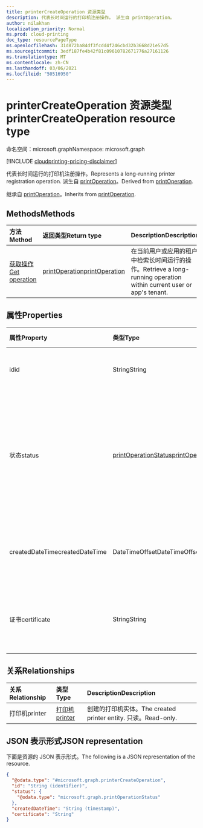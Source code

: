 ```yaml
---
title: printerCreateOperation 资源类型
description: 代表长时间运行的打印机注册操作。 派生自 printOperation。
author: nilakhan
localization_priority: Normal
ms.prod: cloud-printing
doc_type: resourcePageType
ms.openlocfilehash: 31d872ba84df3fcdd4f246cbd32b3668d21e57d5
ms.sourcegitcommit: 3edf187fe4b42f81c09610782671776a27161126
ms.translationtype: MT
ms.contentlocale: zh-CN
ms.lasthandoff: 03/06/2021
ms.locfileid: "50516950"
---
```

# <a name="printercreateoperation-resource-type"></a><span data-ttu-id="af2ee-104">printerCreateOperation 资源类型</span><span class="sxs-lookup"><span data-stu-id="af2ee-104">printerCreateOperation resource type</span></span>

<span data-ttu-id="af2ee-105">命名空间：microsoft.graph</span><span class="sxs-lookup"><span data-stu-id="af2ee-105">Namespace: microsoft.graph</span></span>

[!INCLUDE [cloudprinting-pricing-disclaimer](../../includes/cloudprinting-pricing-disclaimer.md)]

<span data-ttu-id="af2ee-106">代表长时间运行的打印机注册操作。</span><span class="sxs-lookup"><span data-stu-id="af2ee-106">Represents a long-running printer registration operation.</span></span> <span data-ttu-id="af2ee-107">派生自 [printOperation](printoperation.md)。</span><span class="sxs-lookup"><span data-stu-id="af2ee-107">Derived from [printOperation](printoperation.md).</span></span>

<span data-ttu-id="af2ee-108">继承自 [printOperation](printoperation.md)。</span><span class="sxs-lookup"><span data-stu-id="af2ee-108">Inherits from [printOperation](printoperation.md).</span></span>

## <a name="methods"></a><span data-ttu-id="af2ee-109">Methods</span><span class="sxs-lookup"><span data-stu-id="af2ee-109">Methods</span></span>
|<span data-ttu-id="af2ee-110">方法</span><span class="sxs-lookup"><span data-stu-id="af2ee-110">Method</span></span>|<span data-ttu-id="af2ee-111">返回类型</span><span class="sxs-lookup"><span data-stu-id="af2ee-111">Return type</span></span>|<span data-ttu-id="af2ee-112">Description</span><span class="sxs-lookup"><span data-stu-id="af2ee-112">Description</span></span>|
|:---|:---|:---|
| [<span data-ttu-id="af2ee-113">获取操作</span><span class="sxs-lookup"><span data-stu-id="af2ee-113">Get operation</span></span>](../api/printoperation-get.md) | [<span data-ttu-id="af2ee-114">printOperation</span><span class="sxs-lookup"><span data-stu-id="af2ee-114">printOperation</span></span>](printoperation.md) | <span data-ttu-id="af2ee-115">在当前用户或应用的租户中检索长时间运行的操作。</span><span class="sxs-lookup"><span data-stu-id="af2ee-115">Retrieve a long-running operation within current user or app's tenant.</span></span> |

## <a name="properties"></a><span data-ttu-id="af2ee-116">属性</span><span class="sxs-lookup"><span data-stu-id="af2ee-116">Properties</span></span>
|<span data-ttu-id="af2ee-117">属性</span><span class="sxs-lookup"><span data-stu-id="af2ee-117">Property</span></span>|<span data-ttu-id="af2ee-118">类型</span><span class="sxs-lookup"><span data-stu-id="af2ee-118">Type</span></span>|<span data-ttu-id="af2ee-119">说明</span><span class="sxs-lookup"><span data-stu-id="af2ee-119">Description</span></span>|
|:---|:---|:---|
|<span data-ttu-id="af2ee-120">id</span><span class="sxs-lookup"><span data-stu-id="af2ee-120">id</span></span>|<span data-ttu-id="af2ee-121">String</span><span class="sxs-lookup"><span data-stu-id="af2ee-121">String</span></span>|<span data-ttu-id="af2ee-122">操作标识符。</span><span class="sxs-lookup"><span data-stu-id="af2ee-122">The operation's identifier.</span></span> <span data-ttu-id="af2ee-123">只读。</span><span class="sxs-lookup"><span data-stu-id="af2ee-123">Read-only.</span></span>|
|<span data-ttu-id="af2ee-124">状态</span><span class="sxs-lookup"><span data-stu-id="af2ee-124">status</span></span>|[<span data-ttu-id="af2ee-125">printOperationStatus</span><span class="sxs-lookup"><span data-stu-id="af2ee-125">printOperationStatus</span></span>](printoperationstatus.md)|<span data-ttu-id="af2ee-126">注册操作的状态。</span><span class="sxs-lookup"><span data-stu-id="af2ee-126">The status of the registration operation.</span></span> <span data-ttu-id="af2ee-127">包含操作的进度以及操作是否成功完成。</span><span class="sxs-lookup"><span data-stu-id="af2ee-127">Contains the operation's progress and whether it completed successfully.</span></span> <span data-ttu-id="af2ee-128">只读。</span><span class="sxs-lookup"><span data-stu-id="af2ee-128">Read-only.</span></span>|
|<span data-ttu-id="af2ee-129">createdDateTime</span><span class="sxs-lookup"><span data-stu-id="af2ee-129">createdDateTime</span></span>|<span data-ttu-id="af2ee-130">DateTimeOffset</span><span class="sxs-lookup"><span data-stu-id="af2ee-130">DateTimeOffset</span></span>|<span data-ttu-id="af2ee-131">创建操作时的日期时间Offset。</span><span class="sxs-lookup"><span data-stu-id="af2ee-131">The DateTimeOffset when the operation was created.</span></span> <span data-ttu-id="af2ee-132">只读。</span><span class="sxs-lookup"><span data-stu-id="af2ee-132">Read-only.</span></span>|
|<span data-ttu-id="af2ee-133">证书</span><span class="sxs-lookup"><span data-stu-id="af2ee-133">certificate</span></span>|<span data-ttu-id="af2ee-134">String</span><span class="sxs-lookup"><span data-stu-id="af2ee-134">String</span></span>|<span data-ttu-id="af2ee-135">注册过程中创建的已签名证书。</span><span class="sxs-lookup"><span data-stu-id="af2ee-135">The signed certificate created during the registration process.</span></span> <span data-ttu-id="af2ee-136">只读。</span><span class="sxs-lookup"><span data-stu-id="af2ee-136">Read-only.</span></span>|

## <a name="relationships"></a><span data-ttu-id="af2ee-137">关系</span><span class="sxs-lookup"><span data-stu-id="af2ee-137">Relationships</span></span>
|<span data-ttu-id="af2ee-138">关系</span><span class="sxs-lookup"><span data-stu-id="af2ee-138">Relationship</span></span>|<span data-ttu-id="af2ee-139">类型</span><span class="sxs-lookup"><span data-stu-id="af2ee-139">Type</span></span>|<span data-ttu-id="af2ee-140">Description</span><span class="sxs-lookup"><span data-stu-id="af2ee-140">Description</span></span>|
|:---|:---|:---|
|<span data-ttu-id="af2ee-141">打印机</span><span class="sxs-lookup"><span data-stu-id="af2ee-141">printer</span></span>|[<span data-ttu-id="af2ee-142">打印机</span><span class="sxs-lookup"><span data-stu-id="af2ee-142">printer</span></span>](printer.md)|<span data-ttu-id="af2ee-143">创建的打印机实体。</span><span class="sxs-lookup"><span data-stu-id="af2ee-143">The created printer entity.</span></span> <span data-ttu-id="af2ee-144">只读。</span><span class="sxs-lookup"><span data-stu-id="af2ee-144">Read-only.</span></span>|

## <a name="json-representation"></a><span data-ttu-id="af2ee-145">JSON 表示形式</span><span class="sxs-lookup"><span data-stu-id="af2ee-145">JSON representation</span></span>
<span data-ttu-id="af2ee-146">下面是资源的 JSON 表示形式。</span><span class="sxs-lookup"><span data-stu-id="af2ee-146">The following is a JSON representation of the resource.</span></span>
<!-- {
  "blockType": "resource",
  "keyProperty": "id",
  "@odata.type": "microsoft.graph.printerCreateOperation",
  "baseType": "microsoft.graph.printOperation",
  "openType": false
}
-->
``` json
{
  "@odata.type": "#microsoft.graph.printerCreateOperation",
  "id": "String (identifier)",
  "status": {
    "@odata.type": "microsoft.graph.printOperationStatus"
  },
  "createdDateTime": "String (timestamp)",
  "certificate": "String"
}
```

